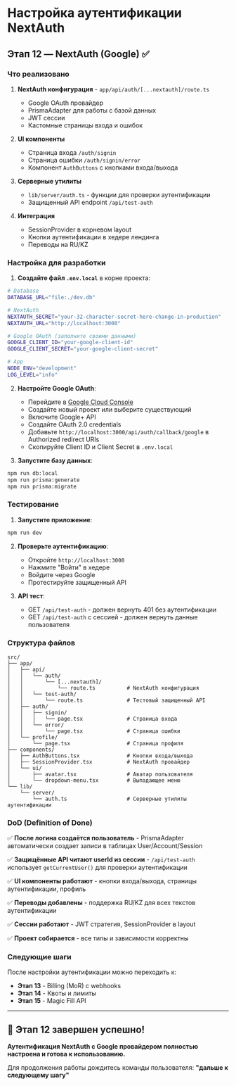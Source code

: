 # Настройка аутентификации NextAuth

## Этап 12 — NextAuth (Google) ✅

### Что реализовано

1. **NextAuth конфигурация** - `app/api/auth/[...nextauth]/route.ts`
   - Google OAuth провайдер
   - PrismaAdapter для работы с базой данных
   - JWT сессии
   - Кастомные страницы входа и ошибок

2. **UI компоненты**
   - Страница входа `/auth/signin`
   - Страница ошибки `/auth/signin/error`
   - Компонент `AuthButtons` с кнопками входа/выхода

3. **Серверные утилиты**
   - `lib/server/auth.ts` - функции для проверки аутентификации
   - Защищенный API endpoint `/api/test-auth`

4. **Интеграция**
   - SessionProvider в корневом layout
   - Кнопки аутентификации в хедере лендинга
   - Переводы на RU/KZ

### Настройка для разработки

1. **Создайте файл `.env.local`** в корне проекта:
```bash
# Database
DATABASE_URL="file:./dev.db"

# NextAuth
NEXTAUTH_SECRET="your-32-character-secret-here-change-in-production"
NEXTAUTH_URL="http://localhost:3000"

# Google OAuth (заполните своими данными)
GOOGLE_CLIENT_ID="your-google-client-id"
GOOGLE_CLIENT_SECRET="your-google-client-secret"

# App
NODE_ENV="development"
LOG_LEVEL="info"
```

2. **Настройте Google OAuth**:
   - Перейдите в [Google Cloud Console](https://console.cloud.google.com/)
   - Создайте новый проект или выберите существующий
   - Включите Google+ API
   - Создайте OAuth 2.0 credentials
   - Добавьте `http://localhost:3000/api/auth/callback/google` в Authorized redirect URIs
   - Скопируйте Client ID и Client Secret в `.env.local`

3. **Запустите базу данных**:
```bash
npm run db:local
npm run prisma:generate
npm run prisma:migrate
```

### Тестирование

1. **Запустите приложение**:
```bash
npm run dev
```

2. **Проверьте аутентификацию**:
   - Откройте `http://localhost:3000`
   - Нажмите "Войти" в хедере
   - Войдите через Google
   - Протестируйте защищенный API

3. **API тест**:
   - GET `/api/test-auth` - должен вернуть 401 без аутентификации
   - GET `/api/test-auth` с сессией - должен вернуть данные пользователя

### Структура файлов

```
src/
├── app/
│   ├── api/
│   │   └── auth/
│   │       └── [...nextauth]/
│   │           └── route.ts          # NextAuth конфигурация
│   │   └── test-auth/
│   │       └── route.ts              # Тестовый защищенный API
│   ├── auth/
│   │   ├── signin/
│   │   │   └── page.tsx              # Страница входа
│   │   └── error/
│   │       └── page.tsx              # Страница ошибки
│   └── profile/
│       └── page.tsx                  # Страница профиля
├── components/
│   ├── AuthButtons.tsx               # Кнопки входа/выхода
│   ├── SessionProvider.tsx           # NextAuth провайдер
│   └── ui/
│       ├── avatar.tsx                # Аватар пользователя
│       └── dropdown-menu.tsx         # Выпадающее меню
└── lib/
    └── server/
        └── auth.ts                   # Серверные утилиты аутентификации
```

### DoD (Definition of Done)

✅ **После логина создаётся пользователь** - PrismaAdapter автоматически создает записи в таблицах User/Account/Session

✅ **Защищённые API читают userId из сессии** - `/api/test-auth` использует `getCurrentUser()` для проверки аутентификации

✅ **UI компоненты работают** - кнопки входа/выхода, страницы аутентификации, профиль

✅ **Переводы добавлены** - поддержка RU/KZ для всех текстов аутентификации

✅ **Сессии работают** - JWT стратегия, SessionProvider в layout

✅ **Проект собирается** - все типы и зависимости корректны

### Следующие шаги

После настройки аутентификации можно переходить к:
- **Этап 13** - Billing (MoR) с webhooks
- **Этап 14** - Квоты и лимиты
- **Этап 15** - Magic Fill API

---

## 🎉 Этап 12 завершен успешно!

**Аутентификация NextAuth с Google провайдером полностью настроена и готова к использованию.**

Для продолжения работы дождитесь команды пользователя: **"дальше к следующему шагу"**
